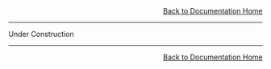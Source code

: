 <div style="text-align: right;">
    <a href="documentation.md">Back to Documentation Home</a>
</div>

---


Under Construction

---

<div style="text-align: right;">
    <a href="documentation.md">Back to Documentation Home</a>
</div>